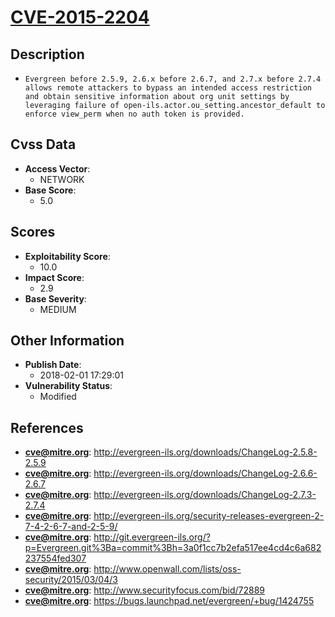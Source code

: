 
# [CVE-2015-2204](https://cve.mitre.org/cgi-bin/cvename.cgi?name=CVE-2015-2204)

## Description

- `Evergreen before 2.5.9, 2.6.x before 2.6.7, and 2.7.x before 2.7.4 allows remote attackers to bypass an intended access restriction and obtain sensitive information about org unit settings by leveraging failure of open-ils.actor.ou_setting.ancestor_default to enforce view_perm when no auth token is provided.`

## Cvss Data

- **Access Vector**:
  - NETWORK
- **Base Score**:
  - 5.0

## Scores

- **Exploitability Score**:
  - 10.0
- **Impact Score**:
  - 2.9
- **Base Severity**:
  - MEDIUM

## Other Information

- **Publish Date**:
  - 2018-02-01 17:29:01
- **Vulnerability Status**:
  - Modified

## References

- **cve@mitre.org**: http://evergreen-ils.org/downloads/ChangeLog-2.5.8-2.5.9
- **cve@mitre.org**: http://evergreen-ils.org/downloads/ChangeLog-2.6.6-2.6.7
- **cve@mitre.org**: http://evergreen-ils.org/downloads/ChangeLog-2.7.3-2.7.4
- **cve@mitre.org**: http://evergreen-ils.org/security-releases-evergreen-2-7-4-2-6-7-and-2-5-9/
- **cve@mitre.org**: http://git.evergreen-ils.org/?p=Evergreen.git%3Ba=commit%3Bh=3a0f1cc7b2efa517ee4cd4c6a682237554fed307
- **cve@mitre.org**: http://www.openwall.com/lists/oss-security/2015/03/04/3
- **cve@mitre.org**: http://www.securityfocus.com/bid/72889
- **cve@mitre.org**: https://bugs.launchpad.net/evergreen/+bug/1424755
